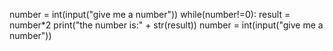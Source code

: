 number = int(input("give me a number")) while(number!=0): result = number*2 print("the number is:" + str(result)) number = int(input("give me a number"))
